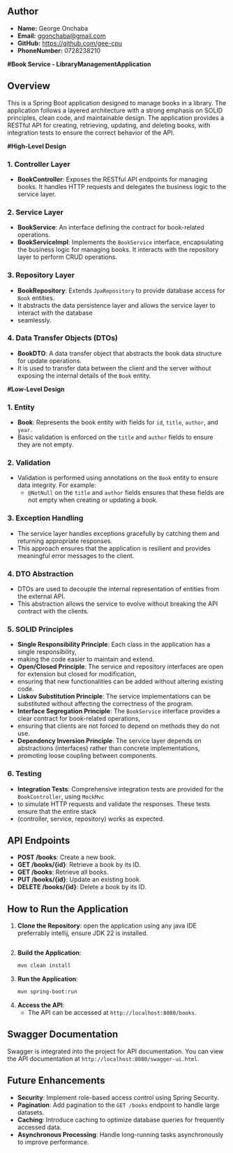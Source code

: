 
## Author

- **Name:** George Onchaba
- **Email:** ggonchaba@gmail.com
- **GitHub:** https://github.com/gee-cpu
- **PhoneNumber:** 0728238210

**#Book Service - LibraryManagementApplication**
## Overview

This is a Spring Boot application designed to manage books in a library.
The application follows a layered architecture with a strong emphasis on SOLID principles,
clean code, and maintainable design. The application provides a RESTful API for creating,
retrieving, updating, and deleting books, with integration tests to ensure the correct behavior of the API.

**#High-Level Design**

### 1. **Controller Layer**
- **BookController**: Exposes the RESTful API endpoints for managing books. 
It handles HTTP requests and delegates the business logic to the service layer.

### 2. **Service Layer**
- **BookService**: An interface defining the contract for book-related operations.
- **BookServiceImpl**: Implements the `BookService` interface, encapsulating the business logic for 
managing books. It interacts with the repository layer to perform CRUD operations.

### 3. **Repository Layer**
- **BookRepository**: Extends `JpaRepository` to provide database access for `Book` entities.
- It abstracts the data persistence layer and allows the service layer to interact with the database 
- seamlessly.

### 4. **Data Transfer Objects (DTOs)**
- **BookDTO**: A data transfer object that abstracts the book data structure for update operations. 
- It is used to transfer data between the client and the server without exposing the internal details of the `Book` entity.

**#Low-Level Design**

### 1. **Entity**
- **Book**: Represents the book entity with fields for `id`, `title`, `author`, and `year`.
- Basic validation is enforced on the `title` and `author` fields to ensure they are not empty.

### 2. **Validation**
- Validation is performed using annotations on the `Book` entity to ensure data integrity. For example:
    - `@NotNull` on the `title` and `author` fields ensures that these fields are not empty when creating or updating a book.

### 3. **Exception Handling**
- The service layer handles exceptions gracefully by catching them and returning appropriate responses.
- This approach ensures that the application is resilient and provides meaningful error messages to the client.

### 4. **DTO Abstraction**
- DTOs are used to decouple the internal representation of entities from the external API. 
- This abstraction allows the service to evolve without breaking the API contract with the clients.

### 5. **SOLID Principles**
- **Single Responsibility Principle**: Each class in the application has a single responsibility,
- making the code easier to maintain and extend.
- **Open/Closed Principle**: The service and repository interfaces are open for extension but closed for modification, 
- ensuring that new functionalities can be added without altering existing code.
- **Liskov Substitution Principle**: The service implementations can be substituted without affecting the correctness of the program.
- **Interface Segregation Principle**: The `BookService` interface provides a clear contract for book-related operations,
- ensuring that clients are not forced to depend on methods they do not use.
- **Dependency Inversion Principle**: The service layer depends on abstractions (interfaces) rather than concrete implementations,
- promoting loose coupling between components.

### 6. **Testing**
- **Integration Tests**: Comprehensive integration tests are provided for the `BookController`, using `MockMvc` 
- to simulate HTTP requests and validate the responses. These tests ensure that the entire stack
- (controller, service, repository) works as expected.

## API Endpoints

- **POST /books**: Create a new book.
- **GET /books/{id}**: Retrieve a book by its ID.
- **GET /books**: Retrieve all books.
- **PUT /books/{id}**: Update an existing book.
- **DELETE /books/{id}**: Delete a book by its ID.

## How to Run the Application

1. **Clone the Repository**:
 open the application using any java IDE preferrably intellij, ensure JDK 22 is installed.
   ```
2. **Build the Application**:
   ```bash
   mvn clean install
   ```
3. **Run the Application**:
   ```bash
   mvn spring-boot:run
   ```
4. **Access the API**:
    - The API can be accessed at `http://localhost:8080/books`.

## Swagger Documentation

Swagger is integrated into the project for API documentation. You can view the API documentation at `http://localhost:8080/swagger-ui.html`.

## Future Enhancements

- **Security**: Implement role-based access control using Spring Security.
- **Pagination**: Add pagination to the `GET /books` endpoint to handle large datasets.
- **Caching**: Introduce caching to optimize database queries for frequently accessed data.
- **Asynchronous Processing**: Handle long-running tasks asynchronously to improve performance.

